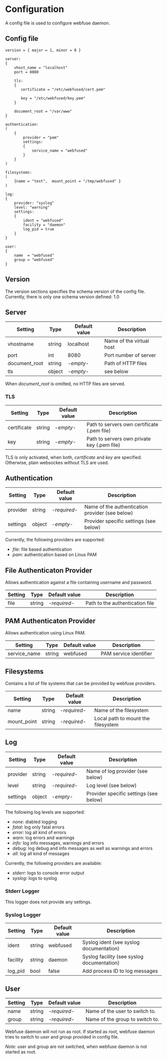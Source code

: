 # Configuration

A config file is used to configure webfuse daemon.

## Config file

```
version = { major = 1, minor = 0 }

server:
{
    vhost_name = "localhost"
    port = 8080

    tls:
    {
       certificate = "/etc/webfused/cert.pem"

       key = "/etc/webfused/key.pem"
    }

    document_root = "/var/www"
}

authentication:
(
    {
        provider = "pam"
        settings:
        {
            service_name = "webfused"
        }
    }
)

filesystems:
(
    {name = "test",  mount_point = "/tmp/webfused" }
)

log:
{
    provider: "syslog"
    level: "warning"
    settings:
    {
        ident = "webfused"
        facility = "daemon"
        log_pid = true
    }
}

user:
{
    name  = "webfused"
    group = "webfused"
}
```

## Version

The version sections specifies the schema version of the config file.
Currently, there is only one schema version defined: 1.0

## Server

| Setting       | Type   | Default value | Description              |
| ------------- | ------ | ------------- | ------------------------ |
| vhostname     | string | localhost     | Name of the virtual host |
| port          | int    | 8080          | Port number of server    |
| document_root | string | *-empty-*     | Path of HTTP files       |
| tls           | object | *-empty-*     | see below                |

When *document_root* is omitted, no HTTP files are served.

### TLS

| Setting     | Type   | Default value | Description                                 |
| ----------- | ------ | ------------- | ------------------------------------------- |
| certificate | string | *-empty-*     | Path to servers own certificate (.pem file) |
| key         | string | *-empty-*     | Path to servers own private key (.pem file) |

TLS is only activated, when both, *certificate* and *key* are specified.
Otherwise, plain websockes without TLS are used.

## Authentication

| Setting  | Type   | Default value | Description                                     |
| -------- | ------ | ------------- | ----------------------------------------------- |
| provider | string | *-required-*  | Name of the authentication provider (see below) |
| settings | object | *-empty-*     | Provider specific settings (see below)

Currently, the following providers are supported:

- *file*: file based authentication
- *pam*: authentication based on Linux PAM

## File Authenticaton Provider

Allows authentication against a file containing username and password.

| Setting  | Type   | Default value | Description                     |
| -------- | ------ | ------------- | ------------------------------- |
| file     | string | *-required-*  | Path to the authentication file |

## PAM Authenticaton Provider

Allows authentication using Linux PAM.

| Setting      | Type   | Default value | Description            |
| ------------ | ------ | ------------- | ---------------------- |
| service_name | string | webfused      | PAM service identifier |

## Filesystems

Contains a list of file systems that can be provided by webfuse providers.

| Setting     | Type   | Default value | Description                        |
| ----------- | ------ | ------------- | ---------------------------------- |
| name        | string | *-required-*  | Name of the filesystem             |
| mount_point | string | *-required-*  | Local path to mount the filesystem |

## Log

| Setting     | Type   | Default value | Description                            |
| ----------- | ------ | ------------- | -------------------------------------- |
| provider    | string | *-required-*  | Name of log provider (see below)       |
| level       | string | *-required-*  | Log level (see below)                  |
| settings    | object | *-empty-*     | Provider specific settings (see below) |

The following log levels are supported:

- *none*: diabled logging
- *fatal*: log only fatal errors
- *error*: log all kind of errors
- *warn*: log errors and warnings
- *info*: log info messages, warnings and errors
- *debug*: log debug and info messages as well as warnings and errors
- *all*: log all kind of messages

Currently, the following providers are available:

- *stderr*: logs to console error output
- *syslog*: logs to syslog

### Stderr Logger

This logger does not provide any settings.

### Syslog Logger

| Setting     | Type   | Default value | Description                                |
| ----------- | ------ | ------------- | ------------------------------------------ |
| ident       | string | webfused      | Syslog ident (see syslog documentation)    |
| facility    | string | daemon        | Syslog facility (see syslog documentation) |
| log_pid     | bool   | false         | Add process ID to log messages             |

## User

| Setting | Type   | Default value | Description                     |
| ------- | ------ | ------------- | ------------------------------- |
| name    | string | *-required-*  | Name of the user to switch to.  |
| group   | string | *-required-*  | Name of the group to switch to. |

Webfuse daemon will not run as root. If started as root, webfuse daemon tries to
switch to *user* and *group* provided in config file.

*Note*: user and group are not switched, when webfuse daemon is not started as root.
